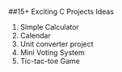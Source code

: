 ##15+ Exciting C Projects Ideas
1. Simple Calculator
2. Calendar
3. Unit converter project
4. Mini Voting System
5. Tic-tac-toe Game
